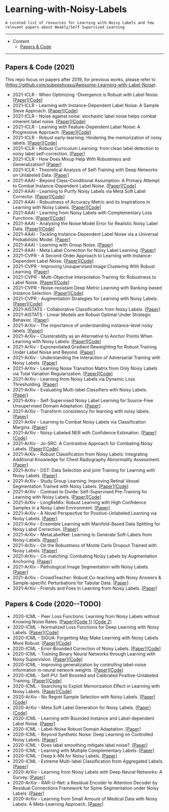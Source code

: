 # Learning-with-Noisy-Labels

    A curated list of resources for Learning with Noisy Labels and few relevant papers about Weakly/Self Supervised Learning

---

- Content
  - [Papers & Code](#papers--code)

---

## Papers & Code (2021)

This repo focus on papers after 2019, for previous works, please refer to (https://github.com/subeeshvasu/Awesome-Learning-with-Label-Noise).

* 2021-ICLR - When Optimizing -Divergence is Robust with Label Noise. [[Paper]](https://openreview.net/pdf?id=WesiCoRVQ15)[[Code]](https://github.com/weijiaheng/Robust-f-divergence-measures) 
* 2021-ICLR - Learning with Instance-Dependent Label Noise: A Sample Sieve Approach. [[Paper]](https://openreview.net/pdf?id=2VXyy9mIyU3)[[Code]](https://github.com/haochenglouis/cores) 
* 2021-ICLR - Noise against noise: stochastic label noise helps combat inherent label noise. [[Paper]](https://openreview.net/pdf?id=80FMcTSZ6J0)[[Code]](https://github.com/chenpf1025/SLN)
* 2021-ICLR - Learning with Feature-Dependent Label Noise: A Progressive Approach. [[Paper]](https://openreview.net/pdf?id=ZPa2SyGcbwh)[[Code]](https://github.com/pxiangwu/PLC)
* 2021-ICLR - Robust early-learning: Hindering the memorization of noisy labels. [[Paper]](https://openreview.net/pdf?id=Eql5b1_hTE4)[[Code]](https://github.com/xiaoboxia/CDR)
* 2021-ICLR - Robust Curriculum Learning: from clean label detection to noisy label self-correction. [[Paper]](https://openreview.net/pdf?id=lmTWnm3coJJ)
* 2021-ICLR - How Does Mixup Help With Robustness and Generalization? [[Paper]](https://openreview.net/pdf?id=8yKEo06dKNo)
* 2021-ICLR - Theoretical Analysis of Self-Training with Deep Networks on Unlabeled Data. [[Paper]](https://openreview.net/pdf?id=rC8sJ4i6kaH)
* 2021-AAAI - Beyond Class-Conditional Assumption: A Primary Attempt to Combat Instance-Dependent Label Noise. [[Paper]](https://arxiv.org/abs/2012.05458)[[Code]](https://github.com/chenpf1025/IDN)
* 2021-AAAI - Learning to Purify Noisy Labels via Meta Soft Label Corrector. [[Paper]](https://arxiv.org/abs/2008.00627)[[Code]](https://github.com/WuYichen-97/Learning-to-Purify-Noisy-Labels-via-Meta-Soft-Label-Corrector)
* 2021-AAAI - Robustness of Accuracy Metric and its Inspirations in Learning with Noisy Labels. [[Paper]](https://arxiv.org/abs/2012.04193)[[Code]](https://github.com/chenpf1025/RobustnessAccuracy)
* 2021-AAAI - Learning from Noisy Labels with Complementary Loss Functions. [[Paper]](http://palm.seu.edu.cn/zhangml/files/AAAI'21a.pdf)[[Code]](https://github.com/dengbaowang/CompLossForNoisyLabels)
* 2021-AAAI - Analysing the Noise Model Error for Realistic Noisy Label Data. [[Paper]](https://arxiv.org/abs/2101.09763)[[Code]](https://github.com/uds-lsv/noise-estimation)
* 2021-AAAI - Tackling Instance-Dependent Label Noise via a Universal Probabilistic Model. [[Paper]](https://niug1984.github.io/paper/wang_aaai21.pdf)
* 2021-AAAI - Learning with Group Noise. [[Paper]](https://gcatnjust.github.io/ChenGong/paper/wang_aaai21_2.pdf)
* 2021-AAAI - Meta Label Correction for Noisy Label Learning. [[Paper]](https://www.microsoft.com/en-us/research/publication/meta-label-correction-for-noisy-label-learning/)
* 2021-CVPR - A Second-Order Approach to Learning with Instance-Dependent Label Noise. [[Paper]](https://arxiv.org/abs/2012.11854)[[Code]](https://github.com/UCSC-REAL/CAL)
* 2021-CVPR - Improving Unsupervised Image Clustering With Robust Learning. [[Paper]](https://arxiv.org/abs/2012.11150)
* 2021-CVPR - Multi-Objective Interpolation Training for Robustness to Label Noise. [[Paper]](https://arxiv.org/abs/2012.04462)[[Code]](https://git.io/JI40X)
* 2021-CVPR - Noise-resistant Deep Metric Learning with Ranking-based Instance Selection. [[Paper]](https://arxiv.org/abs/2103.16047)[[Code]](https://github.com/alibaba-edu/Ranking-based-Instance-Selection)
* 2021-CVPR - Augmentation Strategies for Learning with Noisy Labels. [[Paper]](https://arxiv.org/abs/2103.02130)[[Code]](https://github.com/KentoNishi/Augmentation-for-LNL)
* 2021-AISTATS - Collaborative Classification from Noisy Labels. [[Paper]](http://proceedings.mlr.press/v130/maystre21a.html)
* 2021-AISTATS - Linear Models are Robust Optimal Under Strategic Behavior. [[Paper]](http://proceedings.mlr.press/v130/tang21a.html)
* 2021-ArXiv - The importance of understanding instance-level noisy labels. [[Paper]](https://arxiv.org/pdf/2102.05336.pdf)
* 2021-ArXiv - Clusterability as an Alternative to Anchor Points When Learning with Noisy Labels. [[Paper]](https://arxiv.org/pdf/2102.05291.pdf)[[Code]](https://github.com/zwzhu-d/HOC)
* 2021-ArXiv - Exponentiated Gradient Reweighting for Robust Training Under Label Noise and Beyond. [[Paper]](https://arxiv.org/pdf/2104.01493.pdf)
* 2021-ArXiv - Understanding the Interaction of Adversarial Training with Noisy Labels. [[Paper]](https://arxiv.org/pdf/2102.03482.pdf)
* 2021-ArXiv - Learning Noise Transition Matrix from Only Noisy Labels via Total Variation Regularization. [[Paper]](https://arxiv.org/pdf/2102.02414.pdf)[[Code]](https://github.com/YivanZhang/lio)
* 2021-ArXiv - Learning from Noisy Labels via Dynamic Loss Thresholding. [[Paper]](https://arxiv.org/pdf/2104.02570.pdf)
* 2021-ArXiv - Evaluating Multi-label Classifiers with Noisy Labels. [[Paper]](https://arxiv.org/pdf/2102.08427.pdf)
* 2021-ArXiv - Self-Supervised Noisy Label Learning for Source-Free Unsupervised Domain Adaptation. [[Paper]](https://arxiv.org/pdf/2102.11614.pdf)
* 2021-ArXiv - Transform consistency for learning with noisy labels. [[Paper]](https://arxiv.org/pdf/2103.13872.pdf)
* 2021-ArXiv - Learning to Combat Noisy Labels via Classification Margins. [[Paper]](https://arxiv.org/pdf/2102.00751.pdf)
* 2021-ArXiv - Noisy-Labeled NER with Confidence Estimation. [[Paper]](https://arxiv.org/pdf/2104.04318.pdf)[[Code]](https://github.com/liukun95/Noisy-NER-Confidence-Estimation)
* 2021-ArXiv - Jo-SRC: A Contrastive Approach for Combating Noisy Labels. [[Paper]](https://arxiv.org/pdf/2103.13029.pdf)[[Code]](https://github.com/NUST-Machine-Intelligence-Laboratory/Jo-SRC)
* 2021-ArXiv - Robust Classification from Noisy Labels: Integrating Additional Knowledge for Chest
Radiography Abnormality Assessment. [[Paper]](https://arxiv.org/pdf/2104.05261.pdf)
* 2021-ArXiv - DST: Data Selection and joint Training for Learning with Noisy Labels. [[Paper]](https://arxiv.org/pdf/2103.00813.pdf)
* 2021-ArXiv - Study Group Learning: Improving Retinal Vessel Segmentation Trained with Noisy Labels. [[Paper]](https://arxiv.org/pdf/2103.03451.pdf)[[Code]](https://github.com/SHI-Labs/SGL-Retinal-Vessel-Segmentation)
* 2021-ArXiv - Contrast to Divide: Self-Supervised Pre-Training for Learning with Noisy Labels. [[Paper]](https://arxiv.org/pdf/2103.13646.pdf)[[Code]](https://github.com/ContrastToDivide/C2D)
* 2021-ArXiv - LongReMix: Robust Learning with High Confidence Samples in a Noisy Label Environment. [[Paper]](https://arxiv.org/pdf/2103.04173.pdf)
* 2021-ArXiv - A Novel Perspective for Positive-Unlabeled Learning via Noisy Labels. [[Paper]](https://arxiv.org/pdf/2103.04685.pdf)
* 2021-ArXiv - Ensemble Learning with Manifold-Based Data Splitting for Noisy Label Correction. [[Paper]](https://arxiv.org/pdf/2103.07641.pdf)
* 2021-ArXiv - MetaLabelNet: Learning to Generate Soft-Labels from Noisy-Labels. [[Paper]](https://arxiv.org/pdf/2103.10869.pdf)
* 2021-ArXiv - On the Robustness of Monte Carlo Dropout Trained with Noisy Labels. [[Paper]](https://arxiv.org/pdf/2103.12002.pdf)
* 2021-ArXiv - Co-matching: Combating Noisy Labels by Augmentation Anchoring. [[Paper]](https://arxiv.org/pdf/2103.12814.pdf)
* 2021-ArXiv - Pathological Image Segmentation with Noisy Labels. [[Paper]](https://arxiv.org/pdf/2104.02602.pdf)
* 2021-ArXiv - CrowdTeacher: Robust Co-teaching with Noisy Answers & Sample-specific Perturbations for Tabular Data. [[Paper]](https://arxiv.org/pdf/2103.17144.pdf)
* 2021-ArXiv - Friends and Foes in Learning from Noisy Labels. [[Paper]](https://arxiv.org/pdf/2103.15055.pdf)

## Papers & Code (2020--TODO)

* 2020-ICML - Peer Loss Functions: Learning from Noisy Labels without Knowing Noise Rates. [[Paper]](http://proceedings.mlr.press/v119/liu20e)[[Code 1]](https://github.com/weijiaheng/Multi-class-Peer-Loss-functions) [[Code 2]](https://github.com/gohsyi/PeerLoss)
* 2020-ICML - Normalized Loss Functions for Deep Learning with Noisy Labels. [[Paper]](https://arxiv.org/abs/2006.13554)[[Code]](https://github.com/HanxunH/Active-Passive-Losses)
* 2020-ICML - SIGUA: Forgetting May Make Learning with Noisy Labels More Robust. [[Paper]](http://proceedings.mlr.press/v119/han20c.html)[[Code]](https://github.com/bhanML/SIGUA)
* 2020-ICML - Error-Bounded Correction of Noisy Labels. [[Paper]](http://proceedings.mlr.press/v119/zheng20c.html)[[Code]](https://github.com/pingqingsheng/LRT)
* 2020-ICML - Training Binary Neural Networks through Learning with Noisy Supervision. [[Paper]](http://proceedings.mlr.press/v119/han20d.html)[[Code]](https://github.com/zhaohui-yang/Binary-Neural-Networks)
* 2020-ICML - Improving generalization by controlling label-noise information in neural network weights. [[Paper]](http://proceedings.mlr.press/v119/harutyunyan20a.html)[[Code]](https://github.com/hrayrhar/limit-label-memorization)
* 2020-ICML - Self-PU: Self Boosted and Calibrated Positive-Unlabeled Training. [[Paper]](https://arxiv.org/abs/2006.11280)[[Code]](https://github.com/VITA-Group/Self-PU)
* 2020-ICML - Searching to Exploit Memorization Effect in Learning with Noisy Labels. [[Paper]](http://proceedings.mlr.press/v119/yao20b.html)[[Code]](https://github.com/jerermyyoung/rtlearning)
* 2020-ArXiv - No Regret Sample Selection with Noisy Labels. [[Paper]](https://arxiv.org/pdf/2003.03179.pdf)[[Code]](https://github.com/songheony/TAkS)
* 2020-ArXiv - Meta Soft Label Generation for Noisy Labels. [[Paper]](https://arxiv.org/pdf/2007.05836.pdf)[[Code]](https://github.com/gorkemalgan/MSLG_noisy_label)
* 2020-ICML - Learning with Bounded Instance and Label-dependent Label Noise. [[Paper]](http://proceedings.mlr.press/v119/cheng20c.html)
* 2020-ICML - Label-Noise Robust Domain Adaptation. [[Paper]](http://proceedings.mlr.press/v119/yu20c.html)
* 2020-ICML - Beyond Synthetic Noise: Deep Learning on Controlled Noisy Labels. [[Paper]](http://proceedings.mlr.press/v119/jiang20c)
* 2020-ICML - Does label smoothing mitigate label noise?. [[Paper]](http://proceedings.mlr.press/v119/lukasik20a.html)
* 2020-ICML - Learning with Multiple Complementary Labels. [[Paper]](http://proceedings.mlr.press/v119/feng20a.html)
* 2020-ICML - Deep k-NN for Noisy Labels. [[Paper]](http://proceedings.mlr.press/v119/bahri20a.html)
* 2020-ICML - Extreme Multi-label Classification from Aggregated Labels. [[Paper]](http://proceedings.mlr.press/v119/shen20f.html)
* 2020-ArXiv - Learning from Noisy Labels with Deep Neural Networks: A Survey. [[Paper]](https://arxiv.org/pdf/2007.08199.pdf)
* 2020-ArXiv - RAR-U-Net: a Residual Encoder to Attention Decoder by Residual Connections Framework for Spine Segmentation under Noisy Labels. [[Paper]](https://arxiv.org/pdf/2009.12873.pdf)
* 2020-ArXiv - Learning from Small Amount of Medical Data with Noisy Labels: A Meta-Learning Approach. [[Paper]](https://arxiv.org/pdf/2010.06939.pdf)
